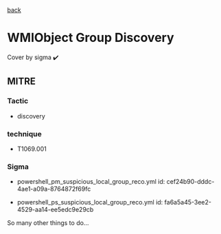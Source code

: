 [back](../index.md)
# WMIObject Group Discovery
Cover by sigma :heavy_check_mark: 

## MITRE
### Tactic
  - discovery

### technique
  - T1069.001

### Sigma
 - powershell_pm_suspicious_local_group_reco.yml id: cef24b90-dddc-4ae1-a09a-8764872f69fc

 - powershell_ps_suspicious_local_group_reco.yml id: fa6a5a45-3ee2-4529-aa14-ee5edc9e29cb


 So many other things to do...